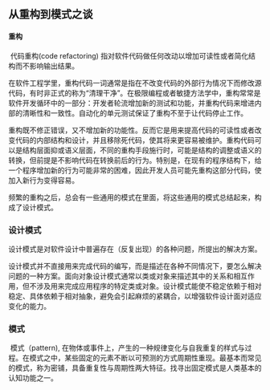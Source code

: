 ## 从重构到模式之谈

#### 重构

​	代码重构(code refactoring) 指对软件代码做任何改动以增加可读性或者简化结构而不影响输出结果。

​	在软件工程学里，重构代码一词通常是指在不改变代码的外部行为情况下而修改源代码，有时非正式的称为“清理干净”。在极限编程或者敏捷方法学中，重构常常是软件开发循环中的一部分：开发者轮流增加新的测试和功能，并重构代码来增进内部的清晰性和一致性。自动化的单元测试保证了重构不至于让代码停止工作。

​	重构既不修正错误，又不增加新的功能性。反而它是用来提高代码的可读性或者改变代码的内部结构和设计，并且移除死代码，使其将来更容易被维护。重构代码可以是结构层面抑或语义层面，不同的重构手段施行时，可能是结构的调整或语义的转换，但前提是不影响代码在转换前后的行为。特别是，在现有的程序结构下，给一个程序增加新的行为可能非常的困难，因此开发人员可能先重构这部分代码，使加入新行为变得容易。

​	频繁的重构之后，总会有一些通用的模式在里面，将这些通用的模式总结起来，构成了设计模式。

### 设计模式

​	设计模式是对软件设计中普遍存在（反复出现）的各种问题，所提出的解决方案。

​	设计模式并不直接用来完成代码的编写，而是描述在各种不同情况下，要怎么解决问题的一种方案。面向对象设计模式通常以类或对象来描述其中的关系和相互作用，但不涉及用来完成应用程序的特定类或对象。设计模式能使不稳定依赖于相对稳定、具体依赖于相对抽象，避免会引起麻烦的紧耦合，以增强软件设计面对适应变化的能力。

### 模式

​	模式（pattern), 在物体或事件上，产生的一种规律变化与自我重复的样式与过程。在模式之中，某些固定的元素不断以可预测的方式周期性重现。最基本而常见的模式，称为密铺，具备重复性与周期性两大特征。找寻出固定模式是人类基本的认知功能之一。